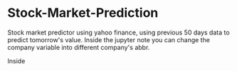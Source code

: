 # Stock-Market-Prediction
Stock market predictor using yahoo finance, using previous 50 days data to predict tomorrow's value. Inside the jupyter note you can change the company variable into different company's abbr.

Inside 
